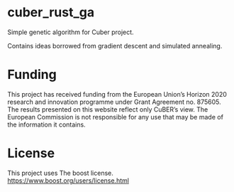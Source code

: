 # cuber_rust_ga
Simple genetic algorithm for Cuber project. 

Contains ideas borrowed from gradient descent and simulated annealing.

# Funding
This project has received funding from the European Union’s Horizon 2020 research and innovation programme under Grant Agreement no. 875605.
The results presented on this website reflect only CuBER’s view. The European Commission is not responsible for
any use that may be made of the information it contains.

# License
This project uses The boost license.
https://www.boost.org/users/license.html
